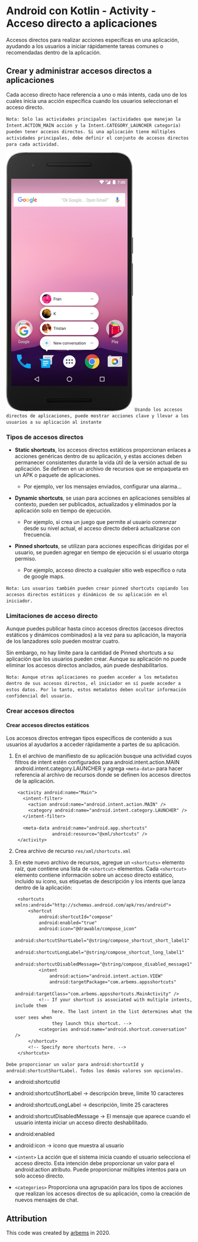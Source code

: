 # Android con Kotlin - Activity - Acceso directo a aplicaciones

Accesos directos para realizar acciones específicas en una aplicación, ayudando a los usuarios a iniciar rápidamente tareas comunes o recomendadas dentro de la aplicación.

## Crear y administrar accesos directos a aplicaciones

Cada acceso directo hace referencia a uno o más intents, cada uno de los cuales inicia una acción específica cuando los usuarios seleccionan el acceso directo.

`Nota: Solo las actividades principales (actividades que manejan la Intent.ACTION_MAIN acción y la Intent.CATEGORY_LAUNCHER categoría) pueden tener accesos directos. Si una aplicación tiene múltiples actividades principales, debe definir el conjunto de accesos directos para cada actividad.`

![Lifecycle Activity](https://github.com/arbems/Android-with-Kotlin-Activity/blob/master/activity-(shortcuts-to-apps)/0001.png)
`Usando los accesos directos de aplicaciones, puede mostrar acciones clave y llevar a los usuarios a su aplicación al instante`

### Tipos de accesos directos

* **Static shortcuts**, los accesos directos estáticos proporcionan enlaces a acciones genéricas dentro de su aplicación, y estas acciones deben permanecer consistentes durante la vida útil de la versión actual de su aplicación. Se definen en un archivo de recursos que se empaqueta en un APK o paquete de aplicaciones.
    * Por ejemplo, ver los mensajes enviados, configurar una alarma...
    
* **Dynamic shortcuts**, se usan para acciones en aplicaciones sensibles al contexto, pueden ser publicados, actualizados y eliminados por la aplicación solo en tiempo de ejecución.
    * Por ejemplo, si crea un juego que permite al usuario comenzar desde su nivel actual, el acceso directo deberá actualizarse con frecuencia.
    
* **Pinned shortcuts**, se utilizan para acciones específicas dirigidas por el usuario, se pueden agregar en tiempo de ejecución si el usuario otorga permiso.
    * Por ejemplo, acceso directo a cualquier sitio web específico o ruta de google maps.

`Nota: Los usuarios también pueden crear pinned shortcuts copiando los accesos directos estáticos y dinámicos de su aplicación en el iniciador.`

### Limitaciones de acceso directo

Aunque puedes publicar hasta cinco accesos directos (accesos directos estáticos y dinámicos combinados) a la vez para su aplicación, la mayoría de los lanzadores solo pueden mostrar cuatro.

Sin embargo, no hay límite para la cantidad de Pinned shortcuts a su aplicación que los usuarios pueden crear. Aunque su aplicación no puede eliminar los accesos directos anclados, aún puede deshabilitarlos.

`Nota: Aunque otras aplicaciones no pueden acceder a los metadatos dentro de sus accesos directos, el iniciador en sí puede acceder a estos datos. Por lo tanto, estos metadatos deben ocultar información confidencial del usuario.`

### Crear accesos directos

#### Crear accesos directos estáticos
Los accesos directos entregan tipos específicos de contenido a sus usuarios al ayudarlos a acceder rápidamente a partes de su aplicación.
    
1. En el archivo de manifiesto de su aplicación busque una actividad cuyos filtros de intent estén configurados para android.intent.action.MAIN android.intent.category.LAUNCHER
   y agrega `<meta-data>` para hacer referencia al archivo de recursos donde se definen los accesos directos de la aplicación.
       
        <activity android:name="Main">
          <intent-filter>
            <action android:name="android.intent.action.MAIN" />
            <category android:name="android.intent.category.LAUNCHER" />
          </intent-filter>
          
          <meta-data android:name="android.app.shortcuts"
                     android:resource="@xml/shortcuts" /> 
        </activity>
2. Crea archivo de recurso `res/xml/shortcuts.xml`
    
3. En este nuevo archivo de recursos, agregue un `<shortcuts>` elemento raíz, que contiene una lista de `<shortcut>` elementos. Cada `<shortcut>` elemento contiene información sobre un acceso directo estático, incluido su icono, sus etiquetas de descripción y los intents que lanza dentro de la aplicación:

        <shortcuts xmlns:android="http://schemas.android.com/apk/res/android">
            <shortcut
                android:shortcutId="compose"
                android:enabled="true"
                android:icon="@drawable/compose_icon"
                android:shortcutShortLabel="@string/compose_shortcut_short_label1"
                android:shortcutLongLabel="@string/compose_shortcut_long_label1"
                android:shortcutDisabledMessage="@string/compose_disabled_message1">
                <intent
                    android:action="android.intent.action.VIEW"
                    android:targetPackage="com.arbems.appsshortcuts"
                    android:targetClass="com.arbems.appsshortcuts.MainActivity" />
                <!-- If your shortcut is associated with multiple intents, include them
                     here. The last intent in the list determines what the user sees when
                     they launch this shortcut. -->
                <categories android:name="android.shortcut.conversation" />
            </shortcut>
            <!-- Specify more shortcuts here. -->
        </shortcuts>

`Debe proporcionar un valor para android:shortcutId y android:shortcutShortLabel. Todos los demás valores son opcionales.`

* android:shortcutId
* android:shortcutShortLabel -> descripción breve, limite 10 caracteres
* android:shortcutLongLabel -> descripción, limite 25 caracteres
* android:shortcutDisabledMessage -> El mensaje que aparece cuando el usuario intenta iniciar un acceso directo deshabilitado.
* android:enabled
* android:icon -> icono que muestra al usuario

* `<intent>` La acción que el sistema inicia cuando el usuario selecciona el acceso directo. Esta intención debe proporcionar un valor para el android:action atributo. Puede proporcionar múltiples intentos para un solo acceso directo.
* `<categories>` Proporciona una agrupación para los tipos de acciones que realizan los accesos directos de su aplicación, como la creación de nuevos mensajes de chat.

## Attribution

This code was created by [arbems](https://github.com/arbems) in 2020.
